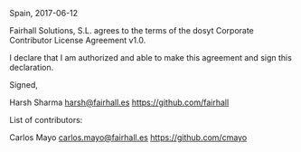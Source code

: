Spain, 2017-06-12

Fairhall Solutions, S.L. agrees to the terms of the dosyt Corporate Contributor License
Agreement v1.0.

I declare that I am authorized and able to make this agreement and sign this
declaration.

Signed,

Harsh Sharma harsh@fairhall.es https://github.com/fairhall

List of contributors:

Carlos Mayo carlos.mayo@fairhall.es https://github.com/cmayo